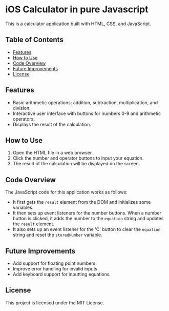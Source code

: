 # iOS Calculator in pure Javascript

This is a calculator application built with HTML, CSS, and JavaScript.

## Table of Contents

- [Features](#features)
- [How to Use](#how-to-use)
- [Code Overview](#code-overview)
- [Future Improvements](#future-improvements)
- [License](#license)

## Features

- Basic arithmetic operations: addition, subtraction, multiplication, and division.
- Interactive user interface with buttons for numbers 0-9 and arithmetic operators.
- Displays the result of the calculation.

## How to Use

1. Open the HTML file in a web browser.
2. Click the number and operator buttons to input your equation.
3. The result of the calculation will be displayed on the screen.

## Code Overview

The JavaScript code for this application works as follows:

- It first gets the `result` element from the DOM and initializes some variables.
- It then sets up event listeners for the number buttons. When a number button is clicked, it adds the number to the `equation` string and updates the `result` element.
- It also sets up an event listener for the 'C' button to clear the `equation` string and reset the `storedNumber` variable.

## Future Improvements

- Add support for floating point numbers.
- Improve error handling for invalid inputs.
- Add keyboard support for inputting equations.

## License

This project is licensed under the MIT License.
